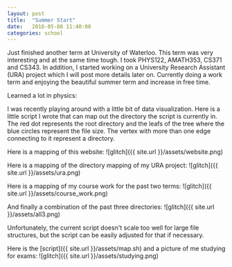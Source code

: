 ```yaml
---
layout: post
title:  "Summer Start"
date:   2016-05-08 11:40:00
categories: school
---
```


Just finished another term at University of Waterloo. This term was very interesting and at the same time tough. I took PHYS122, AMATH353, CS371 and CS343. In addition, I started working on a University Research Assistant (URA) project which I will post more details later on. Currently doing a work term and enjoying the beautiful summer term and increase in free time. 


Learned a lot in physics:



I was recently playing around with a little bit of data visualization. Here is a little script I wrote that can map out the directory the script is currently in. The red dot represents the root directory and the leafs of the tree where the blue circles represent the file size. The vertex with more than one edge connecting to it represent a directory.


Here is a mapping of this website:
![glitch]({{ site.url }}/assets/website.png)

Here is a mapping of the directory mapping of my URA project:
![glitch]({{ site.url }}/assets/ura.png)

Here is a mapping of my course work for the past two terms:
![glitch]({{ site.url }}/assets/course_work.png)

And finally a combination of the past three directories:
![glitch]({{ site.url }}/assets/all3.png)

Unfortunately, the current script doesn't scale too well for large file structures, but the script can be easily adjusted for that if necessary. 

Here is the [script]({{ site.url }}/assets/map.sh) and a picture of me studying for exams:
![glitch]({{ site.url }}/assets/studying.png)
